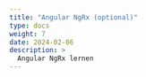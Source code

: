 ```yaml
---
title: "Angular NgRx (optional)"
type: docs
weight: 7
date: 2024-02-06
description: >
  Angular NgRx lernen
---
```

